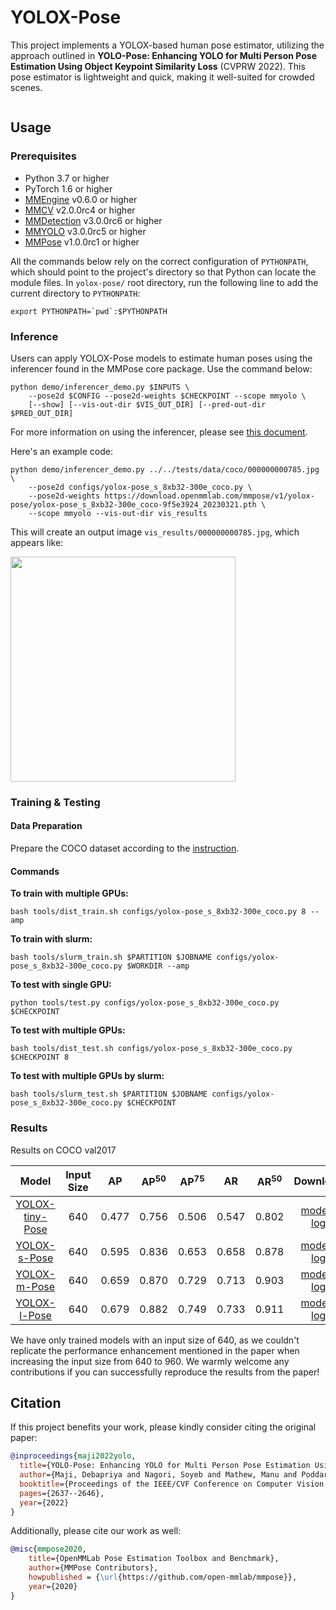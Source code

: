 # YOLOX-Pose

This project implements a YOLOX-based human pose estimator, utilizing the approach outlined in **YOLO-Pose: Enhancing YOLO for Multi Person Pose Estimation Using Object Keypoint Similarity Loss** (CVPRW 2022). This pose estimator is lightweight and quick, making it well-suited for crowded scenes.

<img src="https://user-images.githubusercontent.com/26127467/226550744-3dd948f4-cc5a-4a2f-a737-c595fc6dfe4d.jpg" alt><br>

## Usage

### Prerequisites

- Python 3.7 or higher
- PyTorch 1.6 or higher
- [MMEngine](https://github.com/open-mmlab/mmengine) v0.6.0 or higher
- [MMCV](https://github.com/open-mmlab/mmcv) v2.0.0rc4 or higher
- [MMDetection](https://github.com/open-mmlab/mmdetection) v3.0.0rc6 or higher
- [MMYOLO](https://github.com/open-mmlab/mmdetection) v3.0.0rc5 or higher
- [MMPose](https://github.com/open-mmlab/mmpose) v1.0.0rc1 or higher

All the commands below rely on the correct configuration of `PYTHONPATH`, which should point to the project's directory so that Python can locate the module files. In `yolox-pose/` root directory, run the following line to add the current directory to `PYTHONPATH`:

```shell
export PYTHONPATH=`pwd`:$PYTHONPATH
```

### Inference

Users can apply YOLOX-Pose models to estimate human poses using the inferencer found in the MMPose core package. Use the command below:

```shell
python demo/inferencer_demo.py $INPUTS \
    --pose2d $CONFIG --pose2d-weights $CHECKPOINT --scope mmyolo \
    [--show] [--vis-out-dir $VIS_OUT_DIR] [--pred-out-dir $PRED_OUT_DIR]
```

For more information on using the inferencer, please see [this document](https://mmpose.readthedocs.io/en/1.x/user_guides/inference.html#out-of-the-box-inferencer).

Here's an example code:

```shell
python demo/inferencer_demo.py ../../tests/data/coco/000000000785.jpg \
    --pose2d configs/yolox-pose_s_8xb32-300e_coco.py \
    --pose2d-weights https://download.openmmlab.com/mmpose/v1/yolox-pose/yolox-pose_s_8xb32-300e_coco-9f5e3924_20230321.pth \
    --scope mmyolo --vis-out-dir vis_results
```

This will create an output image `vis_results/000000000785.jpg`, which appears like:

<img src="https://user-images.githubusercontent.com/26127467/226552585-19b91294-9751-4599-98e7-5dae071a1761.jpg" height="360px" alt><br>

### Training & Testing

#### Data Preparation

Prepare the COCO dataset according to the [instruction](https://mmpose.readthedocs.io/en/1.x/dataset_zoo/2d_body_keypoint.html#coco).

#### Commands

**To train with multiple GPUs:**

```shell
bash tools/dist_train.sh configs/yolox-pose_s_8xb32-300e_coco.py 8 --amp
```

**To train with slurm:**

```shell
bash tools/slurm_train.sh $PARTITION $JOBNAME configs/yolox-pose_s_8xb32-300e_coco.py $WORKDIR --amp
```

**To test with single GPU:**

```shell
python tools/test.py configs/yolox-pose_s_8xb32-300e_coco.py $CHECKPOINT
```

**To test with multiple GPUs:**

```shell
bash tools/dist_test.sh configs/yolox-pose_s_8xb32-300e_coco.py $CHECKPOINT 8
```

**To test with multiple GPUs by slurm:**

```shell
bash tools/slurm_test.sh $PARTITION $JOBNAME configs/yolox-pose_s_8xb32-300e_coco.py $CHECKPOINT
```

### Results

Results on COCO val2017

|                              Model                              | Input Size |  AP   | AP<sup>50</sup> | AP<sup>75</sup> |  AR   | AR<sup>50</sup> |                                 Download                                 |
| :-------------------------------------------------------------: | :--------: | :---: | :-------------: | :-------------: | :---: | :-------------: | :----------------------------------------------------------------------: |
| [YOLOX-tiny-Pose](./configs/yolox-pose_tiny_4xb64-300e_coco.py) |    640     | 0.477 |      0.756      |      0.506      | 0.547 |      0.802      | [model](https://download.openmmlab.com/mmpose/v1/yolox-pose/yolox-pose_tiny_4xb64-300e_coco-c47dd83b_20230321.pth) \| [log](https://download.openmmlab.com/mmpose/v1/yolox-pose/yolox-pose_tiny_4xb64-300e_coco_20230321.json) |
|    [YOLOX-s-Pose](./configs/yolox-pose_s_8xb32-300e_coco.py)    |    640     | 0.595 |      0.836      |      0.653      | 0.658 |      0.878      | [model](https://download.openmmlab.com/mmpose/v1/yolox-pose/yolox-pose_s_8xb32-300e_coco-9f5e3924_20230321.pth) \| [log](https://download.openmmlab.com/mmpose/v1/yolox-pose/yolox-pose_s_8xb32-300e_coco_20230321.json) |
|    [YOLOX-m-Pose](./configs/yolox-pose_m_4xb64-300e_coco.py)    |    640     | 0.659 |      0.870      |      0.729      | 0.713 |      0.903      | [model](https://download.openmmlab.com/mmpose/v1/yolox-pose/yolox-pose_m_4xb64-300e_coco-cbd11d30_20230321.pth) \| [log](https://download.openmmlab.com/mmpose/v1/yolox-pose/yolox-pose_m_4xb64-300e_coco_20230321.json) |
|    [YOLOX-l-Pose](./configs/yolox-pose_l_4xb64-300e_coco.py)    |    640     | 0.679 |      0.882      |      0.749      | 0.733 |      0.911      | [model](https://download.openmmlab.com/mmpose/v1/yolox-pose/yolox-pose_l_4xb64-300e_coco-122e4cf8_20230321.pth) \| [log](https://download.openmmlab.com/mmpose/v1/yolox-pose/yolox-pose_l_4xb64-300e_coco_20230321.json) |

We have only trained models with an input size of 640, as we couldn't replicate the performance enhancement mentioned in the paper when increasing the input size from 640 to 960. We warmly welcome any contributions if you can successfully reproduce the results from the paper!

## Citation

If this project benefits your work, please kindly consider citing the original paper:

```bibtex
@inproceedings{maji2022yolo,
  title={YOLO-Pose: Enhancing YOLO for Multi Person Pose Estimation Using Object Keypoint Similarity Loss},
  author={Maji, Debapriya and Nagori, Soyeb and Mathew, Manu and Poddar, Deepak},
  booktitle={Proceedings of the IEEE/CVF Conference on Computer Vision and Pattern Recognition},
  pages={2637--2646},
  year={2022}
}
```

Additionally, please cite our work as well:

```bibtex
@misc{mmpose2020,
    title={OpenMMLab Pose Estimation Toolbox and Benchmark},
    author={MMPose Contributors},
    howpublished = {\url{https://github.com/open-mmlab/mmpose}},
    year={2020}
}
```
